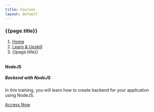 ```yaml
---
title: Courses
layout: default
---
```


<h3>{{page.title}}</h3>
<div style="margin-bottom:2rem;">
  <nav aria-label="breadcrumb">
    <ol class="breadcrumb">
      <li class="breadcrumb-item"><a href="/">Home</a></li>
      <li class="breadcrumb-item"><a href="/learn">Learn & Upskill</a></li>
      <li class="breadcrumb-item active" aria-current="page">{{page.title}}</li>
    </ol>
  </nav>
</div>
<div class="row">
    <div class="col-md-4">
        <div class="card border-primary mb-3">
            <div class="card-header"><strong>NodeJS</strong></div>
            <div class="card-body text-primary">
            <h5 class="card-title">Backend with NodeJS</h5>
            <p class="card-text">In this training, you will learn how to create backend for your application using NodeJS.</p>
            <a href="{{site.baseurl}}/learn/courses/node-backend" class="btn btn-info">Access Now</a>
            </div>
        </div>
    </div>
</div>
